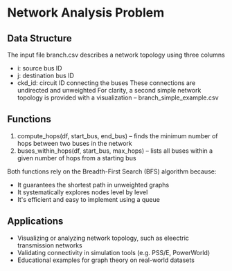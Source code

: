 # Network Analysis Problem
## Data Structure
The input file branch.csv describes a network topology using three columns
* i: source bus ID
* j: destination bus ID
* ckd_id: circuit ID connecting the buses
These connections are undirected and unweighted
For clarity, a second simple network topology is provided with a visualization – branch_simple_example.csv
## Functions
1. compute_hops(df, start_bus, end_bus) – finds the minimum number of hops between two buses in the network
2. buses_within_hops(df, start_bus, max_hops) – lists all buses within a given number of hops from a starting bus

Both functions rely on the Breadth-First Search (BFS) algorithm because:
* It guarantees the shortest path in unweighted graphs
* It systematically explores nodes level by level
* It's efficient and easy to implement using a queue
## Applications 
* Visualizing or analyzing network topology, such as eleectric transmission networks
*   Validating connectivity in simulation tools (e.g. PSS/E, PowerWorld)
* Educational examples for graph theory on real-world datasets
